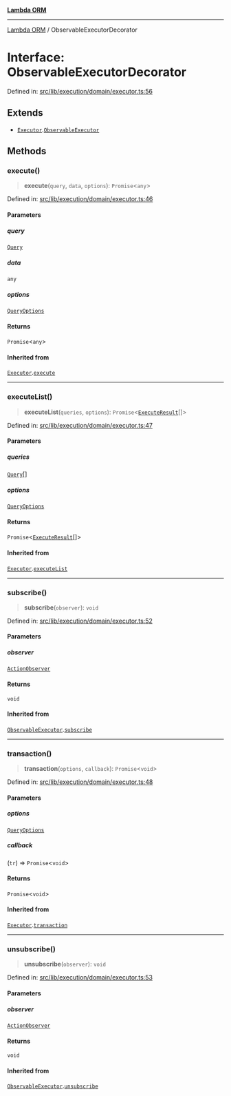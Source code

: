 [**Lambda ORM**](../README.md)

***

[Lambda ORM](../README.md) / ObservableExecutorDecorator

# Interface: ObservableExecutorDecorator

Defined in: [src/lib/execution/domain/executor.ts:56](https://github.com/lambda-orm/lambdaorm/blob/c3a91c30fec1b72ec517236790b02085e94a7ae1/src/lib/execution/domain/executor.ts#L56)

## Extends

- [`Executor`](Executor.md).[`ObservableExecutor`](ObservableExecutor.md)

## Methods

### execute()

> **execute**(`query`, `data`, `options`): `Promise`\<`any`\>

Defined in: [src/lib/execution/domain/executor.ts:46](https://github.com/lambda-orm/lambdaorm/blob/c3a91c30fec1b72ec517236790b02085e94a7ae1/src/lib/execution/domain/executor.ts#L46)

#### Parameters

##### query

[`Query`](../classes/Query.md)

##### data

`any`

##### options

[`QueryOptions`](QueryOptions.md)

#### Returns

`Promise`\<`any`\>

#### Inherited from

[`Executor`](Executor.md).[`execute`](Executor.md#execute)

***

### executeList()

> **executeList**(`queries`, `options`): `Promise`\<[`ExecuteResult`](ExecuteResult.md)[]\>

Defined in: [src/lib/execution/domain/executor.ts:47](https://github.com/lambda-orm/lambdaorm/blob/c3a91c30fec1b72ec517236790b02085e94a7ae1/src/lib/execution/domain/executor.ts#L47)

#### Parameters

##### queries

[`Query`](../classes/Query.md)[]

##### options

[`QueryOptions`](QueryOptions.md)

#### Returns

`Promise`\<[`ExecuteResult`](ExecuteResult.md)[]\>

#### Inherited from

[`Executor`](Executor.md).[`executeList`](Executor.md#executelist)

***

### subscribe()

> **subscribe**(`observer`): `void`

Defined in: [src/lib/execution/domain/executor.ts:52](https://github.com/lambda-orm/lambdaorm/blob/c3a91c30fec1b72ec517236790b02085e94a7ae1/src/lib/execution/domain/executor.ts#L52)

#### Parameters

##### observer

[`ActionObserver`](../classes/ActionObserver.md)

#### Returns

`void`

#### Inherited from

[`ObservableExecutor`](ObservableExecutor.md).[`subscribe`](ObservableExecutor.md#subscribe)

***

### transaction()

> **transaction**(`options`, `callback`): `Promise`\<`void`\>

Defined in: [src/lib/execution/domain/executor.ts:48](https://github.com/lambda-orm/lambdaorm/blob/c3a91c30fec1b72ec517236790b02085e94a7ae1/src/lib/execution/domain/executor.ts#L48)

#### Parameters

##### options

[`QueryOptions`](QueryOptions.md)

##### callback

(`tr`) => `Promise`\<`void`\>

#### Returns

`Promise`\<`void`\>

#### Inherited from

[`Executor`](Executor.md).[`transaction`](Executor.md#transaction)

***

### unsubscribe()

> **unsubscribe**(`observer`): `void`

Defined in: [src/lib/execution/domain/executor.ts:53](https://github.com/lambda-orm/lambdaorm/blob/c3a91c30fec1b72ec517236790b02085e94a7ae1/src/lib/execution/domain/executor.ts#L53)

#### Parameters

##### observer

[`ActionObserver`](../classes/ActionObserver.md)

#### Returns

`void`

#### Inherited from

[`ObservableExecutor`](ObservableExecutor.md).[`unsubscribe`](ObservableExecutor.md#unsubscribe)
